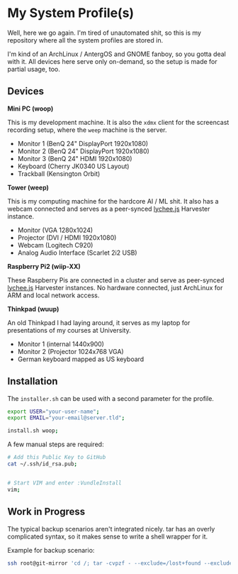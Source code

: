 
# My System Profile(s)

Well, here we go again. I'm tired of unautomated shit, so this
is my repository where all the system profiles are stored in.

I'm kind of an ArchLinux / AntergOS and GNOME fanboy, so you
gotta deal with it. All devices here serve only on-demand, so
the setup is made for partial usage, too.


## Devices

**Mini PC (woop)**

This is my development machine. It is also the `xdmx` client
for the screencast recording setup, where the `weep` machine
is the server.

- Monitor 1 (BenQ 24" DisplayPort 1920x1080)
- Monitor 2 (BenQ 24" DisplayPort 1920x1080)
- Monitor 3 (BenQ 24" HDMI 1920x1080)
- Keyboard (Cherry JK0340 US Layout)
- Trackball (Kensington Orbit)

**Tower (weep)**

This is my computing machine for the hardcore AI / ML shit.
It also has a webcam connected and serves as a peer-synced
[lychee.js](https://lychee.js.org) Harvester instance.

- Monitor (VGA 1280x1024)
- Projector (DVI / HDMI 1920x1080)
- Webcam (Logitech C920)
- Analog Audio Interface (Scarlet 2i2 USB)

**Raspberry Pi2 (wiip-XX)**

These Raspberry Pis are connected in a cluster and serve as
peer-synced [lychee.js](https://lychee.js.org) Harvester
instances. No hardware connected, just ArchLinux for ARM
and local network access.

**Thinkpad (wuup)**

An old Thinkpad I had laying around, it serves as my laptop
for presentations of my courses at University.

- Monitor 1 (internal 1440x900)
- Monitor 2 (Projector 1024x768 VGA)
- German keyboard mapped as US keyboard


## Installation

The `installer.sh` can be used with a second parameter for the profile.

```bash
export USER="your-user-name";
export EMAIL="your-email@server.tld";

install.sh woop;
```

A few manual steps are required:

```bash
# Add this Public Key to GitHub
cat ~/.ssh/id_rsa.pub;


# Start VIM and enter :VundleInstall
vim;
```


## Work in Progress

The typical backup scenarios aren't integrated nicely. tar has an overly complicated syntax, so it makes sense to write a shell wrapper for it.

Example for backup scenario:

```bash
ssh root@git-mirror 'cd /; tar -cvpzf - --exclude=/lost+found --exclude=/dev --exclude=/mnt --exclude=/proc --exclude=/run --exclude=/sys --one-file-system /' > /home/cookiengineer/git-mirror-backup.tar.gz
```

